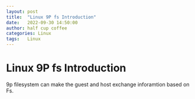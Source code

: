 ```yaml
---
layout: post
title:  "Linux 9P fs Introduction"
date:   2022-09-30 14:50:00
author: half cup coffee
categories: Linux
tags:	Linux
---
```


# Linux 9P fs Introduction
9p filesystem can make the guest and host exchange inforamtion based on Fs.
